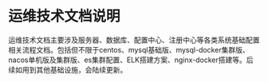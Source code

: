 # 运维技术文档说明

运维技术文档主要涉及服务器、数据库、配置中心、注册中心等各类系统基础配置相关流程文档。包括但不限于centos、mysql基础版、mysql-docker集群版、nacos单机版及集群版、es集群配置、ELK搭建方案、nginx-docker搭建等。后续如用到其他基础设施，会陆续更新。

